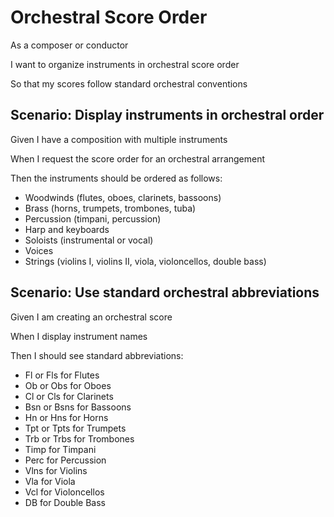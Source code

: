 # Orchestral Score Order

As a composer or conductor

I want to organize instruments in orchestral score order

So that my scores follow standard orchestral conventions

## Scenario: Display instruments in orchestral order

Given I have a composition with multiple instruments

When I request the score order for an orchestral arrangement

Then the instruments should be ordered as follows:
  - Woodwinds (flutes, oboes, clarinets, bassoons)
  - Brass (horns, trumpets, trombones, tuba)
  - Percussion (timpani, percussion)
  - Harp and keyboards
  - Soloists (instrumental or vocal)
  - Voices
  - Strings (violins I, violins II, viola, violoncellos, double bass)

## Scenario: Use standard orchestral abbreviations

Given I am creating an orchestral score

When I display instrument names

Then I should see standard abbreviations:
  - Fl or Fls for Flutes
  - Ob or Obs for Oboes
  - Cl or Cls for Clarinets
  - Bsn or Bsns for Bassoons
  - Hn or Hns for Horns
  - Tpt or Tpts for Trumpets
  - Trb or Trbs for Trombones
  - Timp for Timpani
  - Perc for Percussion
  - Vlns for Violins
  - Vla for Viola
  - Vcl for Violoncellos
  - DB for Double Bass
